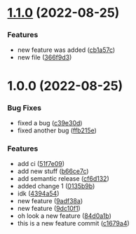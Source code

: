 # [1.1.0](https://github.com/MattyMags/semantic-release-sandbox/compare/v1.0.0...v1.1.0) (2022-08-25)


### Features

* new feature was added ([cb1a57c](https://github.com/MattyMags/semantic-release-sandbox/commit/cb1a57c4dbec9f3ac50cba79fb7cc7fbd6eac99c))
* new file ([366f9d3](https://github.com/MattyMags/semantic-release-sandbox/commit/366f9d38dfec29159569b906859d61ff509e5db0))

# 1.0.0 (2022-08-25)


### Bug Fixes

* fixed a bug ([c39e30d](https://github.com/MattyMags/semantic-release-sandbox/commit/c39e30d6fc81127b56bf3f2d95ba26d464044716))
* fixed another bug ([ffb215e](https://github.com/MattyMags/semantic-release-sandbox/commit/ffb215e565e854d4e802c9b789fee9b5d421d080))


### Features

* add ci ([51f7e09](https://github.com/MattyMags/semantic-release-sandbox/commit/51f7e0913e31cb832c262259a5cc5edd1c628a76))
* add new stuff ([b66ce7c](https://github.com/MattyMags/semantic-release-sandbox/commit/b66ce7ceb96e058816466badac81bff619dc182a))
* add semantic release ([cf6d132](https://github.com/MattyMags/semantic-release-sandbox/commit/cf6d132f9562bd61c621c24b74d97519125a9185))
* added change 1 ([0135b9b](https://github.com/MattyMags/semantic-release-sandbox/commit/0135b9b627cbd7b3df7d25948179125d089edac7))
* idk ([4394a54](https://github.com/MattyMags/semantic-release-sandbox/commit/4394a540791a3f7561e710972960050f4ad55f48))
* new feature ([9adf38a](https://github.com/MattyMags/semantic-release-sandbox/commit/9adf38a1272217a18858e31c4cdb0f1b7b5d8be8))
* new feature ([9dc10f1](https://github.com/MattyMags/semantic-release-sandbox/commit/9dc10f19eb96dff525f85fa8748d60e45cac76d4))
* oh look a new feature ([84d0a1b](https://github.com/MattyMags/semantic-release-sandbox/commit/84d0a1b22458098e06624dd033e4c268c933a9d5))
* this is a new feature commit ([c1679a4](https://github.com/MattyMags/semantic-release-sandbox/commit/c1679a48dbf28de5c8de7c71e758651209e0dcac))
